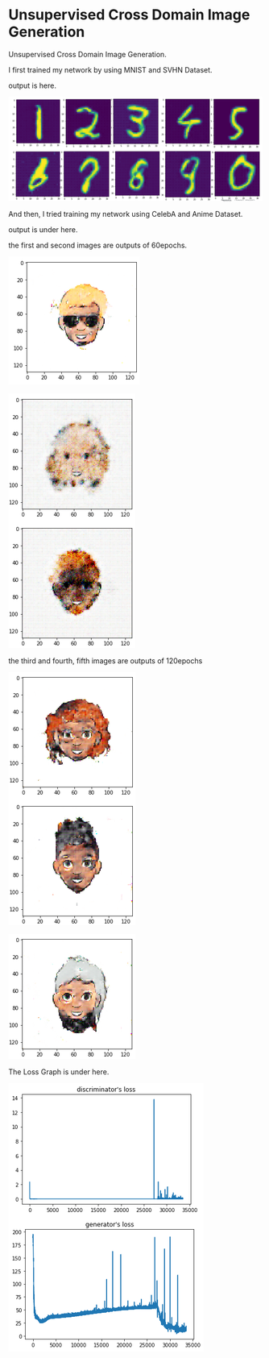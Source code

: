 # Unsupervised Cross Domain Image Generation
Unsupervised Cross Domain Image Generation.

I first trained my network by using MNIST and SVHN Dataset.

output is here.

![img](/image/output.PNG)

And then, I tried training my network using CelebA and Anime Dataset.

output is under here.

the first and second images are outputs of 60epochs.

![img3](/image/output3.PNG)


![img4](/image/output4.PNG)

the third and fourth, fifth images are outputs of 120epochs


![img1](/image/output1.PNG)


![img2](/image/output2.PNG)




The Loss Graph is under here.


![img5](/image/Loss_Graph.PNG)

